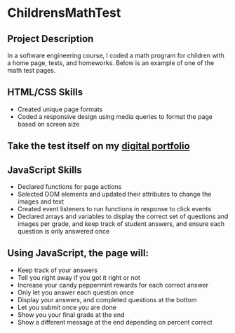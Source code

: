 # ChildrensMathTest

<!DOCTYPE html>
<html lang="en" data-color-mode="auto" data-light-theme="light" data-dark-theme="dark">

<body>
    <h2>Project Description</h2>
    <p>In a software engineering course, I coded a math program for children with a home page, tests, and homeworks. Below is an example of one of the math test pages.</p>
    <h2>HTML/CSS Skills</h2>
        <ul>
          <li>Created unique page formats</li>
          <li>Coded a responsive design using media queries to format the page based on screen size</li>
        </ul>
  <h2>Take the test itself on my <a href="https://www.k-rubio.com/js_html_css.html">digital portfolio</a></h2>
    <h2>JavaScript Skills</h2>
                <ul>
                  <li>Declared functions for page actions</li>
                  <li>Selected DOM elements and updated their attributes to change the images and text</li>
                  <li>Created event listeners to run functions in response to click events</li>
                  <li>Declared arrays and variables to display the correct set of questions and images per grade, and keep track of student answers, and ensure each question is only answered once</li>
                </ul>
        <h2>Using JavaScript, the page will:</h2>
        <ul>
          <li>Keep track of your answers</li>
          <li>Tell you right away if you got it right or not</li>
          <li>Increase your candy peppermint rewards for each correct answer</li>
          <li>Only let you answer each question once</li>
          <li>Display your answers, and completed questions at the bottom</li>
          <li>Let you submit once you are done</li>
          <li>Show you your final grade at the end</li>
          <li>Show a different message at the end depending on percent correct</li>
        </ul>
</body>
</html>
